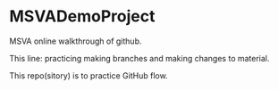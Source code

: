 # MSVADemoProject
MSVA online walkthrough of github.

This line: practicing making branches and making changes to material.

This repo(sitory) is to practice GitHub flow.

